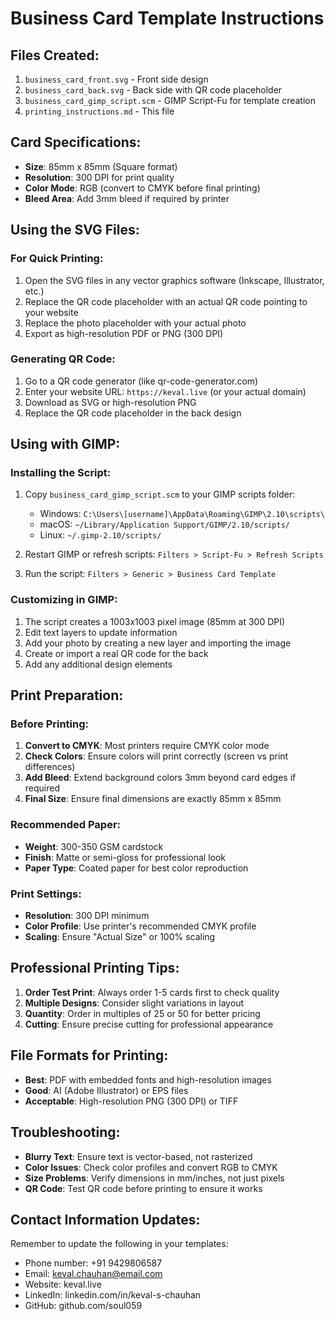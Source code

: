 
# Business Card Template Instructions

## Files Created:
1. `business_card_front.svg` - Front side design
2. `business_card_back.svg` - Back side with QR code placeholder
3. `business_card_gimp_script.scm` - GIMP Script-Fu for template creation
4. `printing_instructions.md` - This file

## Card Specifications:
- **Size**: 85mm x 85mm (Square format)
- **Resolution**: 300 DPI for print quality
- **Color Mode**: RGB (convert to CMYK before final printing)
- **Bleed Area**: Add 3mm bleed if required by printer

## Using the SVG Files:

### For Quick Printing:
1. Open the SVG files in any vector graphics software (Inkscape, Illustrator, etc.)
2. Replace the QR code placeholder with an actual QR code pointing to your website
3. Replace the photo placeholder with your actual photo
4. Export as high-resolution PDF or PNG (300 DPI)

### Generating QR Code:
1. Go to a QR code generator (like qr-code-generator.com)
2. Enter your website URL: `https://keval.live` (or your actual domain)
3. Download as SVG or high-resolution PNG
4. Replace the QR code placeholder in the back design

## Using with GIMP:

### Installing the Script:
1. Copy `business_card_gimp_script.scm` to your GIMP scripts folder:
   - Windows: `C:\Users\[username]\AppData\Roaming\GIMP\2.10\scripts\`
   - macOS: `~/Library/Application Support/GIMP/2.10/scripts/`
   - Linux: `~/.gimp-2.10/scripts/`

2. Restart GIMP or refresh scripts: `Filters > Script-Fu > Refresh Scripts`

3. Run the script: `Filters > Generic > Business Card Template`

### Customizing in GIMP:
1. The script creates a 1003x1003 pixel image (85mm at 300 DPI)
2. Edit text layers to update information
3. Add your photo by creating a new layer and importing the image
4. Create or import a real QR code for the back
5. Add any additional design elements

## Print Preparation:

### Before Printing:
1. **Convert to CMYK**: Most printers require CMYK color mode
2. **Check Colors**: Ensure colors will print correctly (screen vs print differences)
3. **Add Bleed**: Extend background colors 3mm beyond card edges if required
4. **Final Size**: Ensure final dimensions are exactly 85mm x 85mm

### Recommended Paper:
- **Weight**: 300-350 GSM cardstock
- **Finish**: Matte or semi-gloss for professional look
- **Paper Type**: Coated paper for best color reproduction

### Print Settings:
- **Resolution**: 300 DPI minimum
- **Color Profile**: Use printer's recommended CMYK profile
- **Scaling**: Ensure "Actual Size" or 100% scaling

## Professional Printing Tips:
1. **Order Test Print**: Always order 1-5 cards first to check quality
2. **Multiple Designs**: Consider slight variations in layout
3. **Quantity**: Order in multiples of 25 or 50 for better pricing
4. **Cutting**: Ensure precise cutting for professional appearance

## File Formats for Printing:
- **Best**: PDF with embedded fonts and high-resolution images
- **Good**: AI (Adobe Illustrator) or EPS files
- **Acceptable**: High-resolution PNG (300 DPI) or TIFF

## Troubleshooting:
- **Blurry Text**: Ensure text is vector-based, not rasterized
- **Color Issues**: Check color profiles and convert RGB to CMYK
- **Size Problems**: Verify dimensions in mm/inches, not just pixels
- **QR Code**: Test QR code before printing to ensure it works

## Contact Information Updates:
Remember to update the following in your templates:
- Phone number: +91 9429806587
- Email: keval.chauhan@email.com
- Website: keval.live
- LinkedIn: linkedin.com/in/keval-s-chauhan
- GitHub: github.com/soul059
